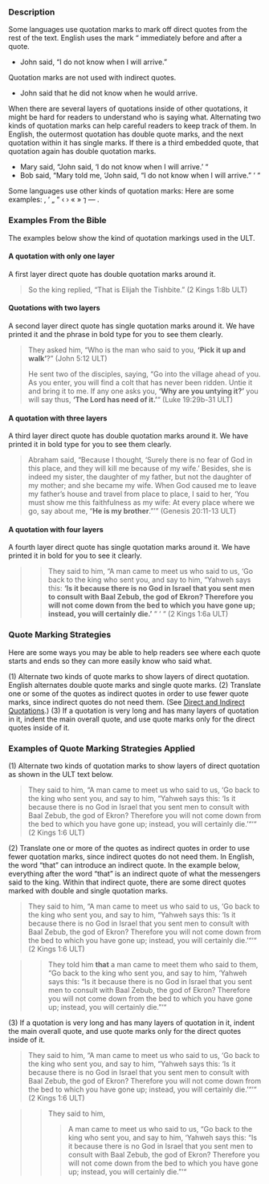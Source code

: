 ### Description

Some languages use quotation marks to mark off direct quotes from the rest of the text. English uses the mark “ immediately before and after a quote.

* John said, “I do not know when I will arrive.”

Quotation marks are not used with indirect quotes.

* John said that he did not know when he would arrive.

When there are several layers of quotations inside of other quotations, it might be hard for readers to understand who is saying what. Alternating two kinds of quotation marks can help careful readers to keep track of them. In English, the outermost quotation has double quote marks, and the next quotation within it has single marks. If there is a third embedded quote, that quotation again has double quotation marks.

*   Mary said, “John said, ‘I do not know when I will arrive.’ “
*   Bob said, “Mary told me, ‘John said, “I do not know when I will arrive.” ‘ “

Some languages use other kinds of quotation marks: Here are some examples: ‚ ‘ „ “ ‹ › « » ⁊ — .

### Examples From the Bible

The examples below show the kind of quotation markings used in the ULT.

#### A quotation with only one layer

A first layer direct quote has double quotation marks around it.

> So the king replied, “That is Elijah the Tishbite.” (2 Kings 1:8b ULT)

#### Quotations with two layers

A second layer direct quote has single quotation marks around it. We have printed it and the phrase in bold type for you to see them clearly.

> They asked him, “Who is the man who said to you, **‘Pick it up and walk’**?” (John 5:12 ULT)
> 
> He sent two of the disciples, saying, “Go into the village ahead of you. As you enter, you will find a colt that has never been ridden. Untie it and bring it to me. If any one asks you, **‘Why are you untying it?’** you will say thus, **‘The Lord has need of it.’**“ (Luke 19:29b-31 ULT)

#### A quotation with three layers

A third layer direct quote has double quotation marks around it. We have printed it in bold type for you to see them clearly.

> Abraham said, “Because I thought, ‘Surely there is no fear of God in this place, and they will kill me because of my wife.’ Besides, she is indeed my sister, the daughter of my father, but not the daughter of my mother; and she became my wife. When God caused me to leave my father’s house and travel from place to place, I said to her, ‘You must show me this faithfulness as my wife: At every place where we go, say about me, “**He is my brother**.”’” (Genesis 20:11-13 ULT)

#### A quotation with four layers

A fourth layer direct quote has single quotation marks around it. We have printed it in bold for you to see it clearly.

> > They said to him, “A man came to meet us who said to us, ‘Go back to the king who sent you, and say to him, “Yahweh says this: __‘Is it because there is no God in Israel that you sent men to consult with Baal Zebub, the god of Ekron? Therefore you will not come down from the bed to which you have gone up; instead, you will certainly die.’__ “ ‘ “ (2 Kings 1:6a ULT)

### Quote Marking Strategies

Here are some ways you may be able to help readers see where each quote starts and ends so they can more easily know who said what.

(1)  Alternate two kinds of quote marks to show layers of direct quotation. English alternates double quote marks and single quote marks.
(2) Translate one or some of the quotes as indirect quotes in order to use fewer quote marks, since indirect quotes do not need them. (See [Direct and Indirect Quotations](../figs-quotations/01.md).)
(3) If a quotation is very long and has many layers of quotation in it, indent the main overall quote, and use quote marks only for the direct quotes inside of it.

### Examples of Quote Marking Strategies Applied

(1) Alternate two kinds of quotation marks to show layers of direct quotation as shown in the ULT text below.

> They said to him, “A man came to meet us who said to us, ‘Go back to the king who sent you, and say to him, “Yahweh says this: ‘Is it because there is no God in Israel that you sent men to consult with Baal Zebub, the god of Ekron? Therefore you will not come down from the bed to which you have gone up; instead, you will certainly die.’“‘“ (2 Kings 1:6 ULT)

(2) Translate one or more of the quotes as indirect quotes in order to use fewer quotation marks, since indirect quotes do not need them. In English, the word “that” can introduce an indirect quote. In the example below, everything after the word “that” is an indirect quote of what the messengers said to the king. Within that indirect quote, there are some direct quotes marked with double and single quotation marks.

> They said to him, “A man came to meet us who said to us, ‘Go back to the king who sent you, and say to him, “Yahweh says this: ‘Is it because there is no God in Israel that you sent men to consult with Baal Zebub, the god of Ekron? Therefore you will not come down from the bed to which you have gone up; instead, you will certainly die.’“‘“ (2 Kings 1:6 ULT)
  
>> They told him **that** a man came to meet them who said to them, “Go back to the king who sent you, and say to him, ‘Yahweh says this: “Is it because there is no God in Israel that you sent men to consult with Baal Zebub, the god of Ekron? Therefore you will not come down from the bed to which you have gone up; instead, you will certainly die.”‘“

(3) If a quotation is very long and has many layers of quotation in it, indent the main overall quote, and use quote marks only for the direct quotes inside of it.

> They said to him, “A man came to meet us who said to us, ‘Go back to the king who sent you, and say to him, “Yahweh says this: ‘Is it because there is no God in Israel that you sent men to consult with Baal Zebub, the god of Ekron? Therefore you will not come down from the bed to which you have gone up; instead, you will certainly die.’“‘“ (2 Kings 1:6 ULT)
  
>> They said to him,  
>>> A man came to meet us who said to us, “Go back to the king who sent you, and say to him, ‘Yahweh says this: “Is it because there is no God in Israel that you sent men to consult with Baal Zebub, the god of Ekron? Therefore you will not come down from the bed to which you have gone up; instead, you will certainly die.”‘“

